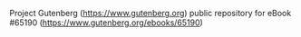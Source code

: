 Project Gutenberg (https://www.gutenberg.org) public repository for
eBook #65190 (https://www.gutenberg.org/ebooks/65190)
